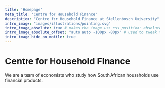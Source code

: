 ```yaml
---
title: 'Homepage'
meta_title: 'Centre for Household Finance'
description: "Centre for Household Finance at Stellenbosch University"
intro_image: "images/illustrations/pointing.svg"
intro_image_absolute: true # makes the image use css position: absolute; so it looks "offset". It's a visual effect that might not always look good depending on the image you use.
intro_image_absolute_offset: "auto auto -100px -80px" # used to tweak the positioning of the absolute image if enabled above
intro_image_hide_on_mobile: true
---
```


# Centre for Household Finance

We are a team of economists who study how South African households use financial products. 
